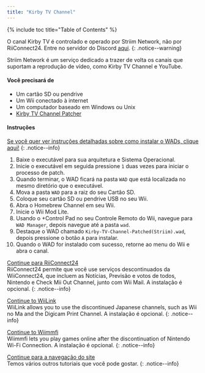 ```yaml
---
title: "Kirby TV Channel"
---
```


{% include toc title="Table of Contents" %}

O canal Kirby TV é controlado e operado por Striim Network, não por RiiConnect24. Entre no servidor do Discord [aqui](https://discord.gg/seCnzxnE75).
{: .notice--warning}

Striim Network é um serviço dedicado a trazer de volta os canais que suportam a reprodução de vídeo, como Kirby TV Channel e YouTube.

#### Você precisará de

* Um cartão SD ou pendrive
* Um Wii conectado à internet
* Um computador baseado em Windows ou Unix
* [Kirby TV Channel Patcher](https://github.com/StriimNetwork/Kirby-TV-Channel-Patcher/releases)

#### Instruções

[Se você quer ver instruções detalhadas sobre como instalar o WADs, clique aqui!](wiimodlite)
{: .notice--info}

1. Baixe o executável para sua arquitetura e Sistema Operacional.
2. Inicie o executável em seguida pressione `1` duas vezes para iniciar o processo de patch.
3. Quando terminar, o WAD ficará na pasta `WAD` que está localizada no mesmo diretório que o executável.
4. Mova a pasta `WAD` para a raiz do seu Cartão SD.
5. Coloque seu cartão SD ou pendrive USB no seu Wii.
6. Abra o Homebrew Channel em seu Wii.
7. Inicie o Wii Mod Lite.
8. Usando o +Control Pad no seu Controle Remoto do Wii, navegue para `WAD Manager`, depois navegue até a pasta `wad`.
9. Destaque o WAD chamado `Kirby-TV-Channel-Patched(Striim).wad`, depois pressione o botão `A` para instalar.
10. Quando o WAD for instalado com sucesso, retorne ao menu do Wii e abra o canal.



[Continue para RiiConnect24](riiconnect24)<br> RiiConnect24 permite que você use serviços descontinuados da WiiConnect24, que incluem as Notícias, Previsão e votos de todos, Nintendo e Check Mii Out Channel, junto com Wii Mail. A instalação é opcional.
{: .notice--info}

[Continue to WiiLink](wiilink)<br> WiiLink allows you to use the discontinued Japanese channels, such as Wii no Ma and the Digicam Print Channel. A instalação é opcional.
{: .notice--info}

[Continue to Wiimmfi](wiimmfi)<br> Wiimmfi lets you play games online after the discontinuation of Nintendo Wi-Fi Connection. A instalação é opcional.
{: .notice--info}

[Continue para a navegação do site](site-navigation)<br> Temos vários outros tutoriais que você pode gostar.
{: .notice--info}

